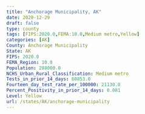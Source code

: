 ```yaml
---
title: "Anchorage Municipality, AK"
date: 2020-12-29
draft: false
type: county
tags: [FIPS:2020.0,FEMA:10.0,Medium metro,Yellow]
categories: [AK]
County: Anchorage Municipality
State: AK
FIPS: 2020.0
FEMA_Region: 10.0
Population: 288000.0
NCHS_Urban_Rural_Classification: Medium metro
Tests_in_prior_14_days: 60853.0
Fourteen_day_test_rate_per_100000: 21130.0
Percent_Positivity_in_prior_14_days: 0.081
Level: Yellow
url: /states/AK/anchorage-municipality
---
```




